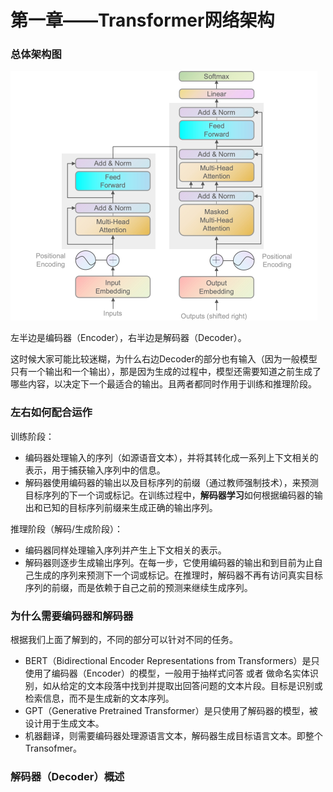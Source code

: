 # 第一章——Transformer网络架构

### 总体架构图

<img src="../assets/image-20240421134206905.png" alt="image-20240421134206905" style="zoom:50%;" />

左半边是编码器（Encoder），右半边是解码器（Decoder）。

这时候大家可能比较迷糊，为什么右边Decoder的部分也有输入（因为一般模型只有一个输出和一个输出），那是因为生成的过程中，模型还需要知道之前生成了哪些内容，以决定下一个最适合的输出。且两者都同时作用于训练和推理阶段。



### 左右如何配合运作

训练阶段：

- 编码器处理输入的序列（如源语音文本），并将其转化成一系列上下文相关的表示，用于捕获输入序列中的信息。
- 解码器使用编码器的输出以及目标序列的前缀（通过教师强制技术），来预测目标序列的下一个词或标记。在训练过程中，**解码器学习**如何根据编码器的输出和已知的目标序列前缀来生成正确的输出序列。

推理阶段（解码/生成阶段）：

- 编码器同样处理输入序列并产生上下文相关的表示。
- 解码器则逐步生成输出序列。在每一步，它使用编码器的输出和到目前为止自己生成的序列来预测下一个词或标记。在推理时，解码器不再有访问真实目标序列的前缀，而是依赖于自己之前的预测来继续生成序列。



### 为什么需要编码器和解码器

根据我们上面了解到的，不同的部分可以针对不同的任务。

- BERT（Bidirectional Encoder Representations from Transformers）是只使用了编码器（Encoder）的模型，一般用于抽样式问答 或者 做命名实体识别，如从给定的文本段落中找到并提取出回答问题的文本片段。目标是识别或检索信息，而不是生成新的文本序列。
- GPT（Generative Pretrained Transformer）是只使用了解码器的模型，被设计用于生成文本。
- 机器翻译，则需要编码器处理源语言文本，解码器生成目标语言文本。即整个Transofmer。



### 解码器（Decoder）概述

